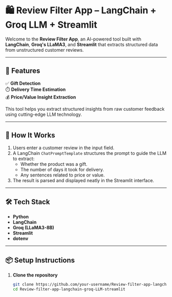 # 🛍️ Review Filter App – LangChain + Groq LLM + Streamlit

Welcome to the **Review Filter App**, an AI-powered tool built with **LangChain**, **Groq's LLaMA3**, and **Streamlit** that extracts structured data from unstructured customer reviews.

---

## 🚀 Features

✅ **Gift Detection**  
⏱️ **Delivery Time Estimation**  
💰 **Price/Value Insight Extraction**

This tool helps you extract structured insights from raw customer feedback using cutting-edge LLM technology.

---

## 🧠 How It Works

1. Users enter a customer review in the input field.
2. A LangChain `ChatPromptTemplate` structures the prompt to guide the LLM to extract:
   - Whether the product was a gift.
   - The number of days it took for delivery.
   - Any sentences related to price or value.
3. The result is parsed and displayed neatly in the Streamlit interface.

---

## 🛠 Tech Stack

- **Python**
- **LangChain**
- **Groq (LLaMA3-8B)**
- **Streamlit**
- **dotenv**

---

## 📦 Setup Instructions

1. **Clone the repository**
   ```bash
   git clone https://github.com/your-username/Review-filter-app-langchain-groq-LLM-streamlit.git
   cd Review-filter-app-langchain-groq-LLM-streamlit
